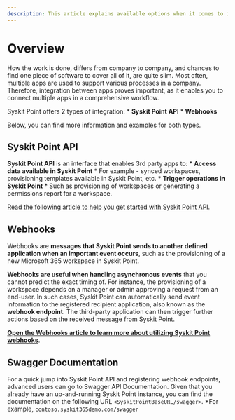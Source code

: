 ```yaml
---
description: This article explains available options when it comes to integrating 3rd party apps and Syskit Point.
---
```


# Overview

How the work is done, differs from company to company, and chances to find one piece of software to cover all of it, are quite slim. 
Most often, multiple apps are used to support various processes in a company.
Therefore, integration between apps proves important, as it enables you to connect multiple apps in a comprehensive workflow.  

Syskit Point offers 2 types of integration:
    * **Syskit Point API**
    * **Webhooks**

Below, you can find more information and examples for both types.

## Syskit Point API

**Syskit Point API** is an interface that enables 3rd party apps to:
    * **Access data available in Syskit Point**
        * For example - synced workspaces, provisioning templates available in Syskit Point, etc.
    * **Trigger operations in Syskit Point**
        * Such as provisioning of workspaces or generating a permissions report for a workspace.

[Read the following article to help you get started with Syskit Point API](syskit-point-api.md).

## Webhooks

Webhooks are **messages that Syskit Point sends to another defined application when an important event occurs**, such as the provisioning of a new Microsoft 365 workspace in Syskit Point.

**Webhooks are useful when handling asynchronous events** that you cannot predict the exact timing of. 
For instance, the provisioning of a workspace depends on a manager or admin approving a request from an end-user. In such cases, Syskit Point can automatically send event information to the registered recipient application, also known as the **webhook endpoint**. The third-party application can then trigger further actions based on the received message from Syskit Point.

**[Open the Webhooks article to learn more about utilizing Syskit Point webhooks](webhooks.md)**.

## Swagger Documentation

For a quick jump into Syskit Point API and registering webhook endpoints, advanced users can go to Swagger API Documentation.
Given that you already have an up-and-running Syskit Point instance, you can find the documentation on the following URL `<SyskitPointBaseURL/swagger>`.
    *For example, `contoso.syskit365demo.com/swagger`


